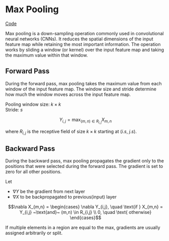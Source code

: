 # Max Pooling
[Code](https://github.com/saikrishnaponnam/Machine-Learning/blob/main/src/layers/max_pool.py)

Max pooling is a down-sampling operation commonly used in convolutional neural networks (CNNs). It reduces the spatial dimensions of the input feature map while retaining the most important information. The operation works by sliding a window (or kernel) over the input feature map and taking the maximum value within that window.

## Forward Pass

During the forward pass, max pooling takes the maximum value from each window of the input feature map. The window size and stride determine how much the window moves across the input feature map.

Pooling window size: $k \times k$  
Stride: $s$

$$ Y_{i,j} = \max_{(m,n) \in R_{i,j} } X_{m,n} $$

where $R_{i,j}$ is the receptive field of size $k \times k$ starting at $(i.s,~j.s)$.

## Backward Pass

During the backward pass, max pooling propagates the gradient only to the positions that were selected during the forward pass. The gradient is set to zero for all other positions.

Let 
- $\nabla Y$ be the gradient from next layer
- $\nabla X$ to be backpropagated to previous(input) layer

$$\nabla X_{m,n} = \begin{cases} 
\nabla Y_{i,j}, \quad \text{if } X_{m,n} = Y_{i,j} ~\text{and}~ (m,n) \in R_{i,j} \\ 
0, \quad \text{ otherwise} 
\end{cases}$$

If multiple elements in a region are equal to the max, gradients are usually assigned arbitrarily or split.


